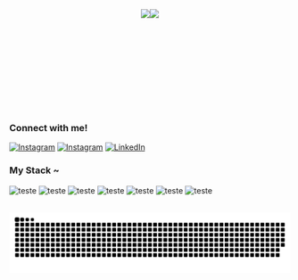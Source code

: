<!--
[![Typing SVG](https://readme-typing-svg.herokuapp.com?font=Consolas&weight=300&size=50&duration=4000&pause=1000&color=402B23&center=true&vCenter=true&random=false&width=1000&lines=Hi%2C+I'm+Victor;I'm+a+Software+Developer)](https://git.io/typing-svg)
-->

<div style="display: flex; justify-content: center;">
  <img align="center" height="180em" src="https://github-readme-stats.vercel.app/api?username=victorccole&show_icons=true&theme=kacho_ga#gh-dark-mode-only)](https://github.com/victorccole/github-readme-stats#gh-dark-mode-only"/>  
  <img align="center" height="180em" src="https://github-readme-stats.vercel.app/api/top-langs/?username=victorccole&layout=compact&theme=kacho_ga#gh-dark-mode-only"/>
</div>

<h3 align="left">Connect with me!</h3>

[![Instagram](https://img.shields.io/badge/-Telegram-000?style=for-the-badge&logo=telegram&logoColor=402B23&color:FFF)](https://t.me/VictorCCole)
[![Instagram](https://img.shields.io/badge/-Instagram-000?style=for-the-badge&logo=instagram&logoColor=402B23&color:FFF)](https://www.instagram.com/victorppepe/)
[![LinkedIn](https://img.shields.io/badge/-LinkedIn-000?style=for-the-badge&logo=linkedin&logoColor=402B23&color:FFF)](https://www.linkedin.com/in/victor-c-cole-28761520a/)

<h3 align="left">My Stack ~</h3>
<div>
  <img align="center" alt="teste" height="30" width="40" src="https://cdn.jsdelivr.net/gh/devicons/devicon@latest/icons/java/java-original.svg" />
  <img align="center" alt="teste" height="30" width="40" src="https://cdn.jsdelivr.net/gh/devicons/devicon@latest/icons/javascript/javascript-original.svg" />
  <img align="center" alt="teste" height="30" width="40" src="https://cdn.jsdelivr.net/gh/devicons/devicon@latest/icons/typescript/typescript-original.svg" />
  <img align="center" alt="teste" height="30" width="40" src="https://cdn.jsdelivr.net/gh/devicons/devicon@latest/icons/linux/linux-original.svg" />
  <img align="center" alt="teste" height="30" width="40" src="https://cdn.jsdelivr.net/gh/devicons/devicon@latest/icons/docker/docker-plain.svg" />
  <img align="center" alt="teste" height="30" width="40" src="https://cdn.jsdelivr.net/gh/devicons/devicon@latest/icons/postgresql/postgresql-plain.svg" /> 
  <img align="center" alt="teste" height="30" width="40" src="https://cdn.jsdelivr.net/gh/devicons/devicon@latest/icons/amazonwebservices/amazonwebservices-original-wordmark.svg" />
</div>

##

<picture align="center">
  <source media="(prefers-color-scheme: dark)" srcset="https://raw.githubusercontent.com/victorccole/victorccole/output/github-contribution-grid-snake-dark.svg">
  <source media="(prefers-color-scheme: light)" srcset="https://raw.githubusercontent.com/victorccole/victorccole/output/github-contribution-grid-snake-dark.svg">
  <img align="center" alt="github contribution grid snake animation" src="https://raw.githubusercontent.com/victorccole/victorccole/output/github-contribution-grid-snake.svg">
</picture>
